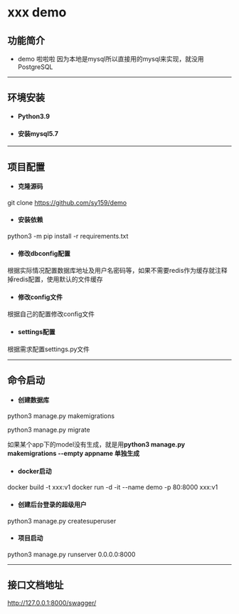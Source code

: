 # xxx demo
## 功能简介
- demo 啦啦啦 因为本地是mysql所以直接用的mysql来实现，就没用PostgreSQL

------------
## 环境安装
- #### Python3.9
- #### 安装mysql5.7
------------
## 项目配置
- #### 克隆源码
git clone https://github.com/sy159/demo
- #### 安装依赖
python3 -m pip install -r requirements.txt
- #### 修改dbconfig配置
根据实际情况配置数据库地址及用户名密码等，如果不需要redis作为缓存就注释掉redis配置，使用默认的文件缓存
- #### 修改config文件
根据自己的配置修改config文件
- #### settings配置
根据需求配置settings.py文件


------------
## 命令启动
- #### 创建数据库
python3 manage.py makemigrations

python3 manage.py migrate

如果某个app下的model没有生成，就是用**python3 manage.py makemigrations --empty appname 单独生成**
- #### docker启动
docker build -t xxx:v1 
docker run -d -it --name demo -p 80:8000 xxx:v1  

- #### 创建后台登录的超级用户
python3 manage.py createsuperuser
- #### 项目启动
python3 manage.py runserver 0.0.0.0:8000


------------
## 接口文档地址
http://127.0.0.1:8000/swagger/
